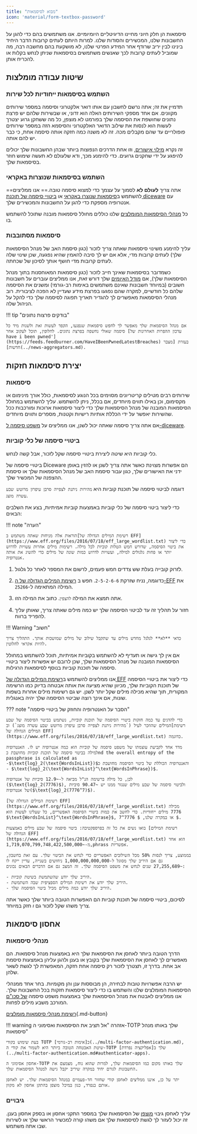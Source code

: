```yaml
---
title: "מבוא לסיסמאות"
icon: 'material/form-textbox-password'
---
```


סיסמאות הן חלק חיוני מחיינו הדיגיטליים היומיומיים. אנו משתמשים בהם כדי להגן על החשבונות שלנו, המכשירים והסודות שלנו. למרות היותם לעתים קרובות הדבר היחיד בינינו לבין יריב שרודף אחר המידע הפרטי שלנו, לא מושקעת בהם מחשבה רבה, מה שמוביל לעתים קרובות לכך שאנשים משתמשים בסיסמאות שניתן לנחש בקלות או להכריח אותן.

## שיטות עבודה מומלצות

### השתמש בסיסמאות ייחודיות לכל שירות

תדמיין את זה; אתה נרשם לחשבון עם אותו דואר אלקטרוני וסיסמה במספר שירותים מקוונים. אם אחד מספקי השירותים האלה הוא זדוני, או שבשירות שלהם יש פרצת נתונים שחושפת את הסיסמה שלך בפורמט לא מוצפן, כל מה ששחקן גרוע יצטרך לעשות הוא לנסות את שילוב הדואר האלקטרוני והסיסמא הזה במספר שירותים פופולריים עד שהם מקבלים מכה. זה לא משנה כמה חזקה אותה סיסמה אחת, כי כבר יש להם אותה.

זה נקרא [מילוי אישורים](https://en.wikipedia.org/wiki/Credential_stuffing), וזו אחת הדרכים הנפוצות ביותר שבהן החשבונות שלך יכולים להיפגע על ידי שחקנים גרועים. כדי להימנע מכך, ודא שלעולם לא תעשה שימוש חוזר בסיסמאות שלך.

### השתמש בסיסמאות שנוצרות באקראי

==אתה צריך **לעולם לא** לסמוך על עצמך כדי למצוא סיסמה טובה.== אנו ממליצים להשתמש ב[סיסמאות שנוצרו באקראי](#passwords) או [ביטויי סיסמה של תוכנת diceware](#diceware-passphrases) עם אנטרופיה מספקת כדי להגן על החשבונות והמכשירים שלך.

כל [מנהלי הסיסמאות המומלצים](../passwords.md) שלנו כוללים מחולל סיסמאות מובנה שתוכל להשתמש בו.

### סיסמאות מסתובבות

עליך להימנע משינוי סיסמאות שאתה צריך לזכור (כגון סיסמת האב של מנהל הסיסמאות שלך) לעתים קרובות מדי, אלא אם יש לך סיבה להאמין שהיא נפגעה, שכן שינוי שלה לעתים קרובות מדי חושף אותך לסיכון של שכחתה.

כשמדובר בסיסמאות שאינך חייב לזכור (כגון סיסמאות המאוחסנות בתוך מנהל הסיסמאות שלך), אם [מודל האיומים](threat-modeling.md) שלך דורש זאת, אנו ממליצים עוברים על חשבונות חשובים (במיוחד חשבונות שאינם משתמשים באימות רב-גורמי) ומשנים את הסיסמה שלהם כל חודשיים, למקרה שהם נפגעו בפרצת מידע שעדיין לא הפכה לציבורית. רוב מנהלי הסיסמאות מאפשרים לך להגדיר תאריך תפוגה לסיסמה שלך כדי להקל על הניהול שלה.

!!! tip "בודקים פרצות נתונים"

    אם מנהל הסיסמאות שלך מאפשר לך לחפש סיסמאות שנפגעו, הקפד לעשות זאת ולשנות מיד כל סיסמה שאולי נחשפה בפרצת נתונים. לחלופין, תוכל לעקוב אחר [עדכון ההפרות האחרונות של have i been pwned'](https://feeds.feedburner.com/HaveIBeenPwnedLatestBreaches) בעזרת [מצבר חדשות](../news-aggregators.md).


## יצירת סיסמאות חזקות

### סיסמאות

שירותים רבים מטילים קריטריונים מסוימים בכל הנוגע לסיסמאות, כולל אורך מינימום או מקסימום, וכן באילו תווים מיוחדים, אם בכלל, ניתן להשתמש. עליך להשתמש במחולל הסיסמאות המובנה של מנהל הסיסמאות שלך כדי ליצור סיסמאות ארוכות ומורכבות ככל שהשירות יאפשר על ידי הכללת אותיות רישיות וקטנות, מספרים ותווים מיוחדים.

אם אתה צריך סיסמה שאתה יכול לשנן, אנו ממליצים על [משפט סיסמה ל-diceware](#diceware-passphrases).

### ביטויי סיסמה של כלי קוביות

כלי קוביות היא שיטה ליצירת ביטויי סיסמה שקל לזכור, אבל קשה לנחש.

ביטויי סיסמה של Diceware הם אפשרות מצוינת כאשר אתה צריך לשנן או להזין באופן ידני את האישורים שלך, כגון עבור סיסמת האב של מנהל הסיסמאות שלך או סיסמת ההצפנה של המכשיר שלך.

דוגמה לביטוי סיסמה של תוכנת קוביות היא `מהירות ניתנת לצפייה סרבן עיפרון מרוטש שבע עשרה מוצג`.

כדי ליצור ביטוי סיסמה של כלי קוביות באמצעות קוביות אמיתיות, בצע את השלבים הבאים:

!!! note "הערה"

    הוראות אלה מניחות שאתה משתמש ב[רשימת המילים הגדולה של EFF](https://www.eff.org/files/2016/07/18/eff_large_wordlist.txt) כדי ליצור את ביטוי הסיסמה, שדורש חמש הטלות קוביות לכל מילה. רשימות מילים אחרות עשויות לדרוש יותר או פחות גלגולים למילה, ועשויות לדרוש כמות שונה של מילים כדי להשיג את אותה אנטרופיה.

1. לזרוק קובייה בעלת שש צדדים חמש פעמים, לרשום את המספר לאחר כל גלגול.

2. כדוגמה, נניח שזרקת `2-5-2-6-6`. חפש ב [רשימת המילים הגדולה של ה-EFF](https://www.eff.org/files/2016/07/18/eff_large_wordlist.txt) את המילה המתאימה ל-`25266`.

3. אתה תמצא את המילה `להצפין`. כתוב את המילה הזו.

4. חזור על תהליך זה עד לביטוי הסיסמה שלך יש כמה מילים שאתה צריך, שאותן עליך להפריד ברווח.

!!! Warning "חשוב"

    כדאי **לא** לגלגל מחדש מילים עד שתקבל שילוב של מילים שמושכות אותך. התהליך צריך להיות אקראי לחלוטין.

אם אין לך גישה או תעדיף לא להשתמש בקוביות אמיתיות, תוכל להשתמש במחולל הסיסמאות המובנה של מנהל הסיסמאות שלך, שכן לרובם יש אפשרות ליצור ביטויי סיסמה של תוכנת קוביות בנוסף לסיסמאות הרגילות.

אנו ממליצים להשתמש ב[רשימת המילים הגדולה של EFF](https://www.eff.org/files/2016/07/18/eff_large_wordlist.txt) כדי ליצור את ביטויי הסיסמה של תוכנת הקוביות שלך, מכיוון שהיא מציעה את אותה אבטחה בדיוק כמו הרשימה המקורית, תוך שהיא מכילה מילים שקל יותר לשנן. יש גם רשימות מילים אחרות בשפות שונות, אם אינך רוצה שביטוי הסיסמה שלך יהיה באנגלית.

??? note "הסבר על האנטרופיה והחוזק של ביטויי סיסמה"

    כדי להדגים עד כמה חזקות ביטויי הסיסמה של תוכנת קוביות, נשתמש בביטוי הסיסמה של שבע המילים שהוזכר לעיל (`מהירות ניתנת לצפייה סרבן עיפרון מרוטש שבע עשרה מוצג`) וב[רשימת המילים הגדולה של EFF](https://www.eff.org/files/2016/07/18/eff_large_wordlist.txt) כדוגמה.
    
    מדד אחד לקביעת עוצמתו של משפט סיסמה של קוביות הוא כמה אנטרופיה יש לו. האנטרופיה למילה בביטוי סיסמה של תוכנת קוביות מחושבת כnd the overall entropy of the passphrase is calculated as -$\text{log}_2(\text{WordsInList})$והאנטרופיה הכוללת של ביטוי הסיסמה מחושבת כ - $\text{log}_2(\text{WordsInList}^\text{WordsInPhrase})$.
    
    לכן, כל מילה ברשימה הנ"ל מביאה ל-~12.9 סיביות של אנטרופיה ($\text{log}_2(7776)$), ולביטוי סיסמה של שבע מילים שנגזר ממנו יש ~90.47 סיביות של אנטרופיה($\text{log}_2(7776^7)$).
    
    [רשימת המילים הגדולה של EFF](https://www.eff.org/files/2016/07/18/eff_large_wordlist.txt) מכילה 7776 מילים ייחודיות. כדי לחשב את כמות ביטויי הסיסמה האפשריים, כל שעלינו לעשות הוא $\text{WordsInList}^\text{WordsInPhrase}$, או במקרה שלנו, $ 7776^7 $.
    
    בואו נשים את כל זה בפרספקטיבה: ביטוי סיסמה של שבע מילים באמצעות [רשימת המילים הגדולה של EFF](https://www.eff.org/files/2016/07/18/eff_large_wordlist.txt) הוא אחד מ-~1,719,070,799,748,422,500,000,phrass אפשריות.
    
    בממוצע, צריך לנסות 50% מכל השילובים האפשריים כדי לנחש את הביטוי שלך. עם זאת בחשבון, גם אם היריב שלך מסוגל ל-1,000,000,000,000 ניחושים בשנייה, עדיין ייקח לו ~27,255,689 שנים לנחש את משפט הסיסמה שלך. זה המצב גם אם הדברים הבאים נכונים:

    - היריב שלך יודע שהשתמשת בשיטת קוביות.
    - היריב שלך יודע את רשימת המילים הספציפית שבה השתמשת.
    - היריב שלך יודע כמה מילים מכיל ביטוי הסיסמה שלך.

לסיכום, ביטויי סיסמה של תוכנת קוביות הם האפשרות הטובה ביותר שלך כאשר אתה צריך משהו שקל לזכור גם *ו* חזק במיוחד.

## אחסון סיסמאות

### מנהלי סיסמאות

הדרך הטובה ביותר לאחסן את הסיסמאות שלך היא באמצעות מנהל סיסמאות. הם מאפשרים לך לאחסן את הסיסמאות שלך בקובץ או בענן ולהגן עליהן באמצעות סיסמת אב אחת. בדרך זו, תצטרך לזכור רק סיסמה אחת חזקה, המאפשרת לך לגשת לשאר שלהן.

יש הרבה אפשרויות טובות לבחירה, הן מבוססות ענן והן מקומיות. בחר אחד ממנהלי הסיסמאות המומלצים שלנו והשתמש בו כדי ליצור סיסמאות חזקות בכל החשבונות שלך. אנו ממליצים לאבטח את מנהל הסיסמאות שלך באמצעות משפט סיסמה [של סכו"ם](#diceware-passphrases) המורכב משבע מילים לפחות.

[רשימת מנהלי סיסמאות מומלצים](../passwords.md ""){.md-button}

!!! warning אזהרה "אל תציב את הסיסמאות ואסימוני ה-TOTP שלך באותו מנהל סיסמאות"

    בעת שימוש בקודי TOTP כ[אימות רב-גורמי](../multi-factor-authentication.md), שיטת האבטחה הטובה ביותר היא לשמור את קודי ה-TOTP שלך ב[אפליקציה נפרדת](../multi-factor-authentication.md#authenticator-apps).
    
    אחסון אסימוני ה-TOTP שלך באותו מקום כמו הסיסמאות שלך, למרות שהוא נוח, מצמצם את החשבונות לגורם יחיד במקרה שיריב יקבל גישה למנהל הסיסמאות שלך.
    
    יתר על כן, איננו ממליצים לאחסן קודי שחזור חד-פעמיים במנהל הסיסמאות שלך. יש לאחסן אותם בנפרד, כגון במיכל מוצפן בהתקן אחסון לא מקוון.

### גיבויים

עליך לאחסן גיבוי [מוצפן](../encryption.md) של הסיסמאות שלך במספר התקני אחסון או בספק אחסון בענן. זה יכול לעזור לך לגשת לסיסמאות שלך אם משהו קורה למכשיר הראשי שלך או לשירות שבו אתה משתמש.
